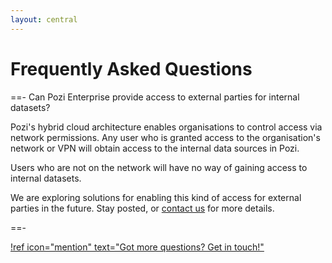 ```yaml
---
layout: central
---
```


# Frequently Asked Questions

==- Can Pozi Enterprise provide access to external parties for internal datasets?

Pozi's hybrid cloud architecture enables organisations to control access via network permissions. Any user who is granted access to the organisation's network or VPN will obtain access to the internal data sources in Pozi.

Users who are not on the network will have no way of gaining access to internal datasets.

We are exploring solutions for enabling this kind of access for external parties in the future. Stay posted, or [contact us](./contact/) for more details.

==-

[!ref icon="mention" text="Got more questions? Get in touch!"](/contact/)
